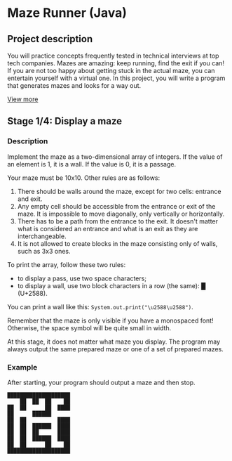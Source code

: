 # Maze Runner (Java)

## Project description

You will practice concepts frequently tested in technical interviews at top tech companies. Mazes are amazing: keep running, find the exit if you can! If you are not too happy about getting stuck in the actual maze, you can entertain yourself with a virtual one. In this project, you will write a program that generates mazes and looks for a way out.

[View more](https://hyperskill.org/projects/47)


## Stage 1/4: Display a maze

### Description

Implement the maze as a two-dimensional array of integers. If the value of an element is 1, it is a wall. If the value is 0, it is a passage.

Your maze must be 10x10. Other rules are as follows:

1. There should be walls around the maze, except for two cells: entrance and exit.
2. Any empty cell should be accessible from the entrance or exit of the maze. It is impossible to move diagonally, only vertically or horizontally.
3. There has to be a path from the entrance to the exit. It doesn't matter what is considered an entrance and what is an exit as they are interchangeable.
4. It is not allowed to create blocks in the maze consisting only of walls, such as 3x3 ones.

To print the array, follow these two rules:

- to display a pass, use two space characters;
- to display a wall, use two block characters in a row (the same): █ (U+2588).

You can print a wall like this: `System.out.print("\u2588\u2588")`.

Remember that the maze is only visible if you have a monospaced font! Otherwise, the space symbol will be quite small in width.

At this stage, it does not matter what maze you display. The program may always output the same prepared maze or one of a set of prepared mazes.

### Example

After starting, your program should output a maze and then stop.
```text
████████████████████
    ██  ██  ██    ██
██  ██      ██  ████
██      ██████
██  ██          ████
██  ██  ██████  ████
██  ██  ██      ████
██  ██  ██████  ████
██  ██      ██    ██
████████████████████
```

